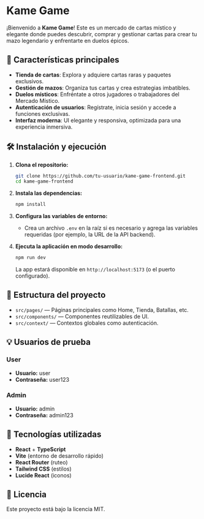 # Kame Game

¡Bienvenido a **Kame Game**! Este es un mercado de cartas místico y elegante donde puedes descubrir, comprar y gestionar cartas para crear tu mazo legendario y enfrentarte en duelos épicos.

## 🚀 Características principales
- **Tienda de cartas**: Explora y adquiere cartas raras y paquetes exclusivos.
- **Gestión de mazos**: Organiza tus cartas y crea estrategias imbatibles.
- **Duelos místicos**: Enfréntate a otros jugadores o trabajadores del Mercado Místico.
- **Autenticación de usuarios**: Regístrate, inicia sesión y accede a funciones exclusivas.
- **Interfaz moderna**: UI elegante y responsiva, optimizada para una experiencia inmersiva.

## 🛠️ Instalación y ejecución

1. **Clona el repositorio:**
   ```bash
   git clone https://github.com/tu-usuario/kame-game-frontend.git
   cd kame-game-frontend
   ```

2. **Instala las dependencias:**
   ```bash
   npm install
   ```

3. **Configura las variables de entorno:**
   - Crea un archivo `.env` en la raíz si es necesario y agrega las variables requeridas (por ejemplo, la URL de la API backend).

4. **Ejecuta la aplicación en modo desarrollo:**
   ```bash
   npm run dev
   ```
   La app estará disponible en `http://localhost:5173` (o el puerto configurado).

## 📁 Estructura del proyecto
- `src/pages/` — Páginas principales como Home, Tienda, Batallas, etc.
- `src/components/` — Componentes reutilizables de UI.
- `src/context/` — Contextos globales como autenticación.

## 💡 Usuarios de prueba
### User
- **Usuario:** user
- **Contraseña:** user123
### Admin
- **Usuario:** admin
- **Contraseña:** admin123

## 👤 Tecnologías utilizadas
- **React** + **TypeScript**
- **Vite** (entorno de desarrollo rápido)
- **React Router** (ruteo)
- **Tailwind CSS** (estilos)
- **Lucide React** (iconos)

## 📜 Licencia
Este proyecto está bajo la licencia MIT.

